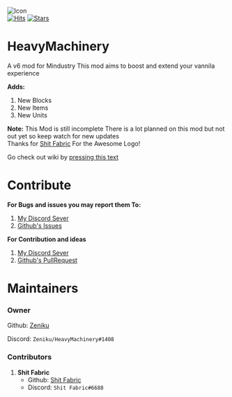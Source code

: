 ![Icon](https://github.com/Zeniku/HeavyMachinery/icon.png)<br />
[![Hits](https://hits.seeyoufarm.com/api/count/incr/badge.svg?url=https%3A%2F%2Fgithub.com%2FZenike%2FHeavyMachinery&count_bg=%2379C83D&title_bg=%23555555&icon=codeforces.svg&icon_color=%23E7E7E7&title=visitors&edge_flat=true)](https://hits.seeyoufarm.com)
[![Stars](https://img.shields.io/github/stars/Zeniku/HeavyMachinery?label=Star%20this%20Mod%21&style=social)](https://github.com/Zeniku/HeavyMachinery/blob/master)

# HeavyMachinery
A v6 mod for Mindustry
This mod aims to boost and extend your vannila experience

**Adds:**
1. New Blocks
2. New Items
3. New Units

**Note:**
This Mod is still incomplete
There is a lot planned on this mod but not out yet so keep watch for new updates<br />Thanks for [Shit Fabric](https://github.com/ChrisThePersonWithoutSanity) For the Awesome Logo!

Go check out wiki by [pressing this text](https://github.com/Zeniku/HeavyMachinery-Wiki)

# Contribute

**For Bugs and issues you may report them To:**
1. [My Discord Sever](https://discord.gg/bWBGyty)
2. [Github's Issues](https://github.com/Zeniku/HeavyMachinery/issues)

**For Contribution and ideas**
1. [My Discord Sever](https://discord.gg/bWBGyty)
2. [Github's PullRequest](https://github.com/Zeniku/HeavyMachinery/pulls)

# Maintainers 
### Owner
Github: [Zeniku](https://github.com/Zeniku)

Discord: `Zeniku/HeavyMachinery#1408`

### Contributors

1. **Shit Fabric**
    - Github: [Shit Fabric](https://github.com/ChrisThePersonWithoutSanity)
    - Discord: `Shit Fabric#6688`